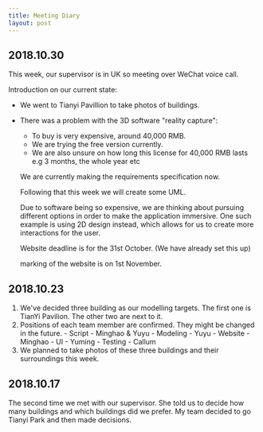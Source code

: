 ```yaml
---
title: Meeting Diary
layout: post
---
```


##  2018.10.30

  This week, our supervisor is in UK so meeting over WeChat voice call.

  Introduction on our current state:
* We went to Tianyi Pavillion to take photos of buildings.
* There was a problem with the 3D software "reality capture":
    * To buy is very expensive, around 40,000 RMB.
    * We are trying the free version currently.
    * We are also unsure on how long this license for 40,000 RMB lasts e.g 3 months, the whole year etc

  We are currently making the requirements specification now.



  Following that this week we will create some UML.


  Due to software being so expensive, we are thinking about pursuing different options in order to make the application immersive.
  One such example is using 2D design instead, which allows for us to create more interactions for the user.


  Website deadline is for the 31st October. (We have already set this up)


  marking of the website is on 1st November.



##  2018.10.23
  1. We've decided three building as our modelling targets.  The first one is TianYi Pavilion. The other two are next to it. 
  2. Positions of each team member are confirmed. They might be changed in the future.
    - Script - Minghao & Yuyu 
    - Modeling - Yuyu 
    - Website - Minghao
    - UI - Yuming
    - Testing - Callum
  3. We planned to take photos of these three buildings and their surroundings this week.
    
    
##  2018.10.17
  The second time we met with our supervisor. She told us to decide how many buildings and which buildings did we prefer. My team decided
to go Tianyi Park and then made decisions.
